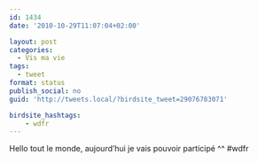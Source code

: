 ```yaml
---
id: 1434
date: '2010-10-29T11:07:04+02:00'

layout: post
categories:
  - Vis ma vie
tags:
  - tweet
format: status
publish_social: no
guid: 'http://tweets.local/?birdsite_tweet=29076783071'

birdsite_hashtags:
    - wdfr
---
```


Hello tout le monde, aujourd’hui je vais pouvoir participé ^^ #wdfr
